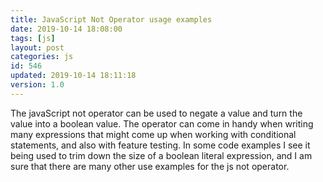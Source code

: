 ```yaml
---
title: JavaScript Not Operator usage examples
date: 2019-10-14 18:08:00
tags: [js]
layout: post
categories: js
id: 546
updated: 2019-10-14 18:11:18
version: 1.0
---
```


The javaScript not operator can be used to negate a value and turn the value into a boolean value. The operator can come in handy when writing many expressions that might come up when working with conditional statements, and also with feature testing. In some code examples I see it being used to trim down the size of a boolean literal expression, and I am sure that there are many other use examples for the js not operator.

<!-- more -->


